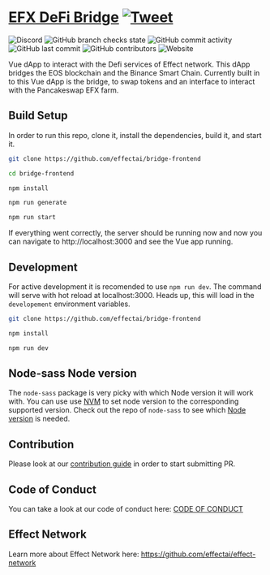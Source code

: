 # [EFX DeFi Bridge](https://bridge.effect.network) [![Tweet](https://img.shields.io/twitter/url/http/shields.io.svg?style=social)](https://twitter.com/intent/tweet?hashtags=crypto%20%23defi%20%23blockchain%20%23dApp%20%23Vue%20%23nodejs&original_referer=https%3A%2F%2Fpublish.twitter.com%2F&ref_src=twsrc%5Etfw%7Ctwcamp%5Ebuttonembed%7Ctwterm%5Eshare%7Ctwgr%5E&text=Consider%20giving%20our%20DeFi%20bridge%20dApp%20a%20quick%20star%20%E2%AD%90%20on%20GitHub!&url=https%3A%2F%2Fgithub.com%2Feffectai%2Fbridge-frontend&via=effectaix)


![Discord](https://img.shields.io/discord/519860537891487745?style=social)
![GitHub branch checks state](https://img.shields.io/github/checks-status/effectai/bridge-frontend/main?style=social)
![GitHub commit activity](https://img.shields.io/github/commit-activity/m/effectai/bridge-frontend?style=social)
![GitHub last commit](https://img.shields.io/github/last-commit/effectai/bridge-frontend?style=social)
![GitHub contributors](https://img.shields.io/github/contributors/effectai/bridge-frontend?style=social)
![Website](https://img.shields.io/website?style=social&url=https%3A%2F%2Fbridge.effect.network)

Vue dApp to interact with the Defi services of Effect network. 
This dApp bridges the EOS blockchain and the Binance Smart Chain.
Currently built in to this Vue dApp is the bridge, to swap tokens and an interface to interact with the Pancakeswap EFX farm. 


## Build Setup
In order to run this repo, clone it, install the dependencies, build it, and start it. 
```bash
git clone https://github.com/effectai/bridge-frontend

cd bridge-frontend

npm install

npm run generate

npm run start
```

If everything went correctly, the server should be running now and now you can navigate to http://localhost:3000 and see the Vue app running.


## Development
For active development it is recomended to use `npm run dev`. The command will serve with hot reload at localhost:3000. Heads up, this will load in the `developement` environment variables. 

```bash
git clone https://github.com/effectai/bridge-frontend

npm install

npm run dev
```

## Node-sass Node version
The `node-sass` package is very picky with which Node version it will work with. 
You can use use [NVM](https://github.com/nvm-sh/nvm) to set node version to the corresponding supported version. 
Check out the repo of `node-sass` to see which [Node version](https://github.com/sass/node-sass#node-version-support-policy
) is needed.

## Contribution
Please look at our [contribution guide](https://github.com/effectai/effect-network/blob/master/.github/CONTRIBUTING.md) in order to start submitting PR.

## Code of Conduct
You can take a look at our code of conduct here: [CODE OF
CONDUCT](https://github.com/effectai/effect-network/blob/master/.github/CODE_OF_CONDUCT.md)

## Effect Network
Learn more about Effect Network here: https://github.com/effectai/effect-network
